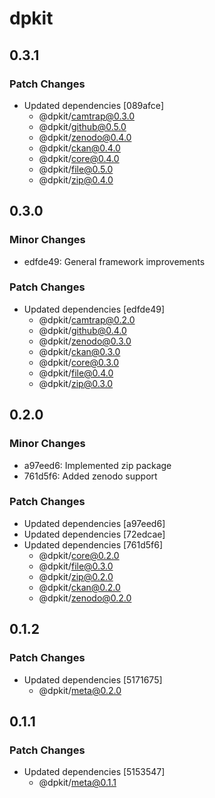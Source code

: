 # dpkit

## 0.3.1

### Patch Changes

- Updated dependencies [089afce]
  - @dpkit/camtrap@0.3.0
  - @dpkit/github@0.5.0
  - @dpkit/zenodo@0.4.0
  - @dpkit/ckan@0.4.0
  - @dpkit/core@0.4.0
  - @dpkit/file@0.5.0
  - @dpkit/zip@0.4.0

## 0.3.0

### Minor Changes

- edfde49: General framework improvements

### Patch Changes

- Updated dependencies [edfde49]
  - @dpkit/camtrap@0.2.0
  - @dpkit/github@0.4.0
  - @dpkit/zenodo@0.3.0
  - @dpkit/ckan@0.3.0
  - @dpkit/core@0.3.0
  - @dpkit/file@0.4.0
  - @dpkit/zip@0.3.0

## 0.2.0

### Minor Changes

- a97eed6: Implemented zip package
- 761d5f6: Added zenodo support

### Patch Changes

- Updated dependencies [a97eed6]
- Updated dependencies [72edcae]
- Updated dependencies [761d5f6]
  - @dpkit/core@0.2.0
  - @dpkit/file@0.3.0
  - @dpkit/zip@0.2.0
  - @dpkit/ckan@0.2.0
  - @dpkit/zenodo@0.2.0

## 0.1.2

### Patch Changes

- Updated dependencies [5171675]
  - @dpkit/meta@0.2.0

## 0.1.1

### Patch Changes

- Updated dependencies [5153547]
  - @dpkit/meta@0.1.1
